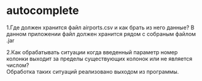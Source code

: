 # autocomplete
1.Где должен хранится файл airports.csv и как брать из него данные?
В данном приложении файл должен хранится рядом с собраным файлом .jar

2.Как обрабатывать ситуации когда введенный параметр номер колонки выходит за пределы существующих колонок или не является числом?	
Обработка таких ситуаций реализовано выходом из программы.


